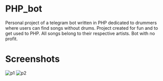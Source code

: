 # PHP_bot
Personal project of a telegram bot written in PHP dedicated to drummers where users can find songs without drums. Project created for fun and to get used to PHP. All songs belong to their respective artists. Bot with no profit.

# Screenshots
![p1](https://user-images.githubusercontent.com/89639065/188923699-e896157e-17df-43eb-a1c9-c182dbb2bac5.jpeg)
![p2](https://user-images.githubusercontent.com/89639065/188923696-3aff6006-dd28-4d85-ba42-8ff15e22dcd5.jpeg)

